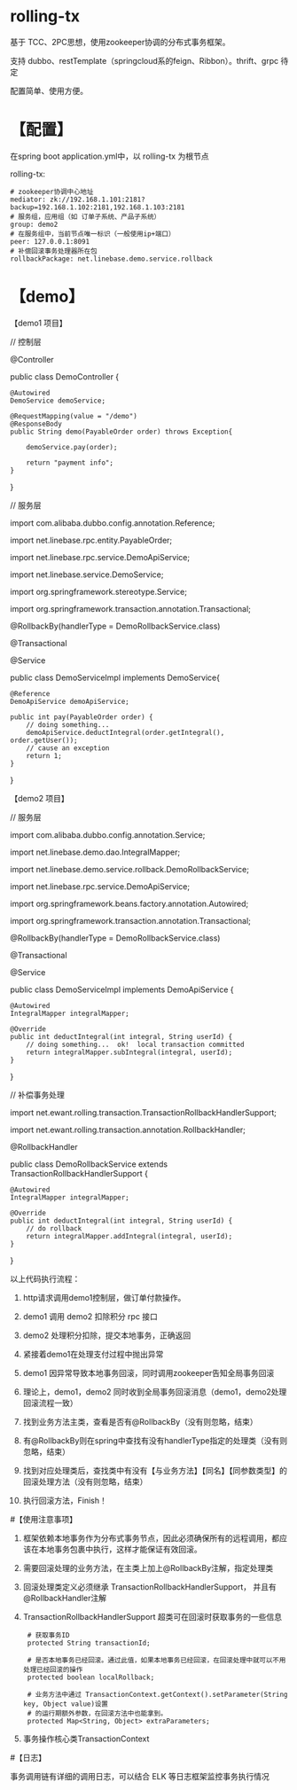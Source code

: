 ﻿# rolling-tx

基于 TCC、2PC思想，使用zookeeper协调的分布式事务框架。

支持 dubbo、restTemplate（springcloud系的feign、Ribbon）。thrift、grpc 待定

配置简单、使用方便。


# 【配置】
在spring boot application.yml中，以 rolling-tx 为根节点


rolling-tx:
    
    # zookeeper协调中心地址
    mediator: zk://192.168.1.101:2181?backup=192.168.1.102:2181,192.168.1.103:2181
    # 服务组，应用组（如 订单子系统、产品子系统）
    group: demo2
    # 在服务组中，当前节点唯一标识（一般使用ip+端口）
    peer: 127.0.0.1:8091
    # 补偿回滚事务处理器所在包
    rollbackPackage: net.linebase.demo.service.rollback

# 【demo】

【demo1 项目】

// 控制层 

@Controller

public class DemoController {

    @Autowired
    DemoService demoService;

    @RequestMapping(value = "/demo")
    @ResponseBody
    public String demo(PayableOrder order) throws Exception{

        demoService.pay(order);

        return "payment info";
    }
}

// 服务层

import com.alibaba.dubbo.config.annotation.Reference;

import net.linebase.rpc.entity.PayableOrder;

import net.linebase.rpc.service.DemoApiService;

import net.linebase.service.DemoService;

import org.springframework.stereotype.Service;

import org.springframework.transaction.annotation.Transactional;

@RollbackBy(handlerType = DemoRollbackService.class)

@Transactional

@Service

public class DemoServiceImpl implements DemoService{

    @Reference
    DemoApiService demoApiService;

    public int pay(PayableOrder order) {
        // doing something...
        demoApiService.deductIntegral(order.getIntegral(), order.getUser());
        // cause an exception
        return 1;
    }

}


【demo2 项目】

// 服务层

import com.alibaba.dubbo.config.annotation.Service;

import net.linebase.demo.dao.IntegralMapper;

import net.linebase.demo.service.rollback.DemoRollbackService;

import net.linebase.rpc.service.DemoApiService;

import org.springframework.beans.factory.annotation.Autowired;

import org.springframework.transaction.annotation.Transactional;

@RollbackBy(handlerType = DemoRollbackService.class)

@Transactional

@Service

public class DemoServiceImpl implements DemoApiService {

    @Autowired
    IntegralMapper integralMapper;

    @Override
    public int deductIntegral(int integral, String userId) {
        // doing something...  ok!  local transaction committed
        return integralMapper.subIntegral(integral, userId);
    }

}

// 补偿事务处理

import net.ewant.rolling.transaction.TransactionRollbackHandlerSupport;

import net.ewant.rolling.transaction.annotation.RollbackHandler;

@RollbackHandler

public class DemoRollbackService extends TransactionRollbackHandlerSupport {

    @Autowired
    IntegralMapper integralMapper;

    @Override
    public int deductIntegral(int integral, String userId) {
        // do rollback
        return integralMapper.addIntegral(integral, userId);
    }

}


以上代码执行流程：

1. http请求调用demo1控制层，做订单付款操作。

2. demo1 调用 demo2 扣除积分 rpc 接口

3. demo2 处理积分扣除，提交本地事务，正确返回

4. 紧接着demo1在处理支付过程中抛出异常

5. demo1 因异常导致本地事务回滚，同时调用zookeeper告知全局事务回滚

6. 理论上，demo1，demo2 同时收到全局事务回滚消息（demo1，demo2处理回滚流程一致）

7. 找到业务方法主类，查看是否有@RollbackBy（没有则忽略，结束）

8. 有@RollbackBy则在spring中查找有没有handlerType指定的处理类（没有则忽略，结束）

9. 找到对应处理类后，查找类中有没有【与业务方法】【同名】【同参数类型】的回滚处理方法（没有则忽略，结束）

10. 执行回滚方法，Finish！

#【使用注意事项】

1. 框架依赖本地事务作为分布式事务节点，因此必须确保所有的远程调用，都应该在本地事务包裹中执行，这样才能保证有效回滚。

2. 需要回滚处理的业务方法，在主类上加上@RollbackBy注解，指定处理类

3. 回滚处理类定义必须继承 TransactionRollbackHandlerSupport， 并且有@RollbackHandler注解

4. TransactionRollbackHandlerSupport 超类可在回滚时获取事务的一些信息

        # 获取事务ID
        protected String transactionId;
    
        # 是否本地事务已经回滚。通过此值，如果本地事务已经回滚，在回滚处理中就可以不用处理已经回滚的操作
        protected boolean localRollback;
    
        # 业务方法中通过 TransactionContext.getContext().setParameter(String key, Object value)设置
        # 的运行期额外参数，在回滚方法中也能拿到。
        protected Map<String, Object> extraParameters;

5. 事务操作核心类TransactionContext


#【日志】

事务调用链有详细的调用日志，可以结合 ELK 等日志框架监控事务执行情况